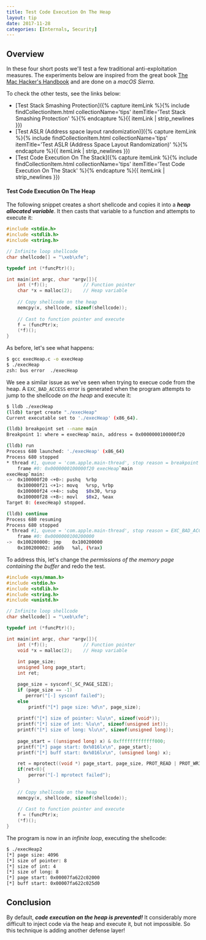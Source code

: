 ```yaml
---
title: Test Code Execution On The Heap
layout: tip
date: 2017-11-28
categories: [Internals, Security]
---
```


## Overview

In these four short posts we'll test a few traditional anti-exploitation measures. The experiments below are inspired from the great book [The Mac Hacker's Handbook](https://www.amazon.co.uk/Mac-Hackers-Handbook-Charlie-Miller/dp/0470395362) and are done on a _macOS Sierra_.

To check the other tests, see the links below:
* [Test Stack Smashing Protection]({% capture itemLink %}{% include findCollectionItem.html collectionName='tips' itemTitle='Test Stack Smashing Protection' %}{% endcapture %}{{ itemLink | strip_newlines }})
* [Test ASLR (Address space layout randomization)]({% capture itemLink %}{% include findCollectionItem.html collectionName='tips' itemTitle='Test ASLR (Address Space Layout Randomization)' %}{% endcapture %}{{ itemLink | strip_newlines }})
* [Test Code Execution On The Stack]({% capture itemLink %}{% include findCollectionItem.html collectionName='tips' itemTitle='Test Code Execution On The Stack' %}{% endcapture %}{{ itemLink | strip_newlines }})

#### Test Code Execution On The Heap

The following snippet creates a short shellcode and copies it into a _**heap allocated variable**_. It then casts that variable to a function and attempts to execute it:

```c
#include <stdio.h>
#include <stdlib.h>
#include <string.h>

// Infinite loop shellcode
char shellcode[] = "\xeb\xfe";

typedef int (*funcPtr)();

int main(int argc, char *argv[]){
    int (*f)();             // Function pointer
    char *x = malloc(2);    // Heap variable
   
    // Copy shellcode on the heap
    memcpy(x, shellcode, sizeof(shellcode));
    
    // Cast to function pointer and execute
    f = (funcPtr)x;
    (*f)();
}
```

As before, let's see what happens:
```bash
$ gcc execHeap.c -o execHeap
$ ./execHeap
zsh: bus error  ./execHeap
```

We see a similar issue as we've seen when trying to execue code from the heap. A ```EXC_BAD_ACCESS``` error is generated when the program attempts to jump to the shellcode _on the heap_ and execute it:

```bash
$ lldb ./execHeap
(lldb) target create "./execHeap"
Current executable set to './execHeap' (x86_64).

(lldb) breakpoint set --name main
Breakpoint 1: where = execHeap`main, address = 0x0000000100000f20

(lldb) run
Process 680 launched: './execHeap' (x86_64)
Process 680 stopped
* thread #1, queue = 'com.apple.main-thread', stop reason = breakpoint 1.1
    frame #0: 0x0000000100000f20 execHeap`main
execHeap`main:
->  0x100000f20 <+0>: pushq  %rbp
    0x100000f21 <+1>: movq   %rsp, %rbp
    0x100000f24 <+4>: subq   $0x30, %rsp
    0x100000f28 <+8>: movl   $0x2, %eax
Target 0: (execHeap) stopped.

(lldb) continue
Process 680 resuming
Process 680 stopped
* thread #1, queue = 'com.apple.main-thread', stop reason = EXC_BAD_ACCESS (code=2, address=0x100200000)
    frame #0: 0x0000000100200000
->  0x100200000: jmp    0x100200000
    0x100200002: addb   %al, (%rax)
```

To address this, let's change the _permissions of the memory page containing the buffer_ and redo the test. 

```c
#include <sys/mman.h>
#include <stdio.h>
#include <stdlib.h>
#include <string.h>
#include <unistd.h>

// Infinite loop shellcode
char shellcode[] = "\xeb\xfe";

typedef int (*funcPtr)();

int main(int argc, char *argv[]){
    int (*f)();             // Function pointer
    void *x = malloc(2);    // Heap variable
    
    int page_size;
    unsigned long page_start; 
    int ret;

    page_size = sysconf(_SC_PAGE_SIZE);    
    if (page_size == -1)
       perror("[-] sysconf failed");
    else
        printf("[*] page size: %d\n", page_size);
   
    printf("[*] size of pointer: %lu\n", sizeof(void*));
    printf("[*] size of int: %lu\n", sizeof(unsigned int));
    printf("[*] size of long: %lu\n", sizeof(unsigned long));
 
    page_start = ((unsigned long) x) & 0xfffffffffffff000;
    printf("[*] page start: 0x%016lx\n", page_start);
    printf("[*] buff start: 0x%016lx\n", (unsigned long) x);

    ret = mprotect((void *) page_start, page_size, PROT_READ | PROT_WRITE | PROT_EXEC);
    if(ret<0){ 
        perror("[-] mprotect failed"); 
    }
    
    // Copy shellcode on the heap
    memcpy(x, shellcode, sizeof(shellcode));
    
    // Cast to function pointer and execute
    f = (funcPtr)x;
    (*f)();
}
```

The program is now in an _infinite loop_, executing the shellcode:

```bash
$ ./execHeap2
[*] page size: 4096
[*] size of pointer: 8
[*] size of int: 4
[*] size of long: 8
[*] page start: 0x00007fa622c02000
[*] buff start: 0x00007fa622c025d0
```

## Conclusion

By default, _**code execution on the heap is prevented!**_ It considerably more difficult to inject code via the heap and execute it, but not impossible. So this technique is adding another defense layer!
